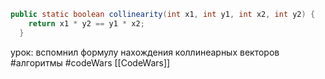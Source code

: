 ```java
public static boolean collinearity(int x1, int y1, int x2, int y2) {
    return x1 * y2 == y1 * x2;
  }
```
урок: вспомнил формулу нахождения коллинеарных векторов
#алгоритмы #codeWars [[CodeWars]] 